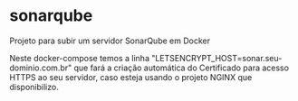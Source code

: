 # sonarqube
Projeto para subir um servidor SonarQube em Docker

Neste docker-compose temos a linha "LETSENCRYPT_HOST=sonar.seu-dominio.com.br" que fará a criação automática do Certificado para acesso HTTPS ao seu servidor, caso esteja usando o projeto NGINX que disponibilizo.
